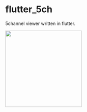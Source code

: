 # flutter_5ch

5channel viewer written in flutter.

<div
  <img src="https://i.imgur.com/htgCusN.png" width="240">
  <img src="https://i.imgur.com/hnslArv.png" width="240">
</div>

